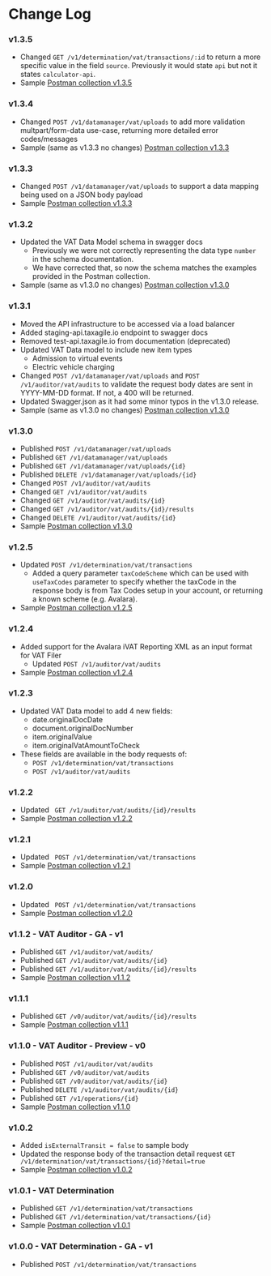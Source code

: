 # Change Log
### v1.3.5
* Changed ``` GET /v1/determination/vat/transactions/:id ``` to return a more specific value in the field `source`. Previously it would state `api` but not it states `calculator-api`.
* Sample [Postman collection v1.3.5](Tax%20Agile%20-%20sample%20collection%20-%20v1.3.5.postman_collection.json)


### v1.3.4
* Changed ``` POST /v1/datamanager/vat/uploads ``` to add more validation multpart/form-data use-case, returning more detailed error codes/messages
* Sample (same as v1.3.3 no changes) [Postman collection v1.3.3](Tax%20Agile%20-%20sample%20collection%20-%20v1.3.3.postman_collection.json)

### v1.3.3
* Changed ``` POST /v1/datamanager/vat/uploads ``` to support a data mapping being used on a JSON body payload
* Sample [Postman collection v1.3.3](Tax%20Agile%20-%20sample%20collection%20-%20v1.3.3.postman_collection.json)

### v1.3.2
* Updated the VAT Data Model schema in swagger docs
  * Previously we were not correctly representing the data type `number` in the schema documentation.
  * We have corrected that, so now the schema matches the examples provided in the Postman collection.
* Sample (same as v1.3.0 no changes) [Postman collection v1.3.0](Tax%20Agile%20-%20sample%20collection%20-%20v1.3.0.postman_collection.json)

### v1.3.1
* Moved the API infrastructure to be accessed via a load balancer
* Added staging-api.taxagile.io endpoint to swagger docs
* Removed test-api.taxagile.io from documentation (deprecated)
* Updated VAT Data model to include new item types
  * Admission to virtual events
  * Electric vehicle charging
* Changed ``` POST /v1/datamanager/vat/uploads ``` and ``` POST /v1/auditor/vat/audits ``` to validate the request body dates are sent in YYYY-MM-DD format. If not, a 400 will be returned.
* Updated Swagger.json as it had some minor typos in the v1.3.0 release.
* Sample (same as v1.3.0 no changes) [Postman collection v1.3.0](Tax%20Agile%20-%20sample%20collection%20-%20v1.3.0.postman_collection.json)

### v1.3.0
* Published ``` POST /v1/datamanager/vat/uploads ```
* Published ``` GET /v1/datamanager/vat/uploads ```
* Published ``` GET /v1/datamanager/vat/uploads/{id} ```
* Published ``` DELETE /v1/datamanager/vat/uploads/{id} ```
* Changed ``` POST /v1/auditor/vat/audits ```
* Changed ``` GET /v1/auditor/vat/audits ```
* Changed ``` GET /v1/auditor/vat/audits/{id} ```
* Changed ``` GET /v1/auditor/vat/audits/{id}/results ```
* Changed ``` DELETE /v1/auditor/vat/audits/{id} ```
* Sample [Postman collection v1.3.0](Tax%20Agile%20-%20sample%20collection%20-%20v1.3.0.postman_collection.json)

### v1.2.5
* Updated ``` POST /v1/determination/vat/transactions ``` 
  * Added a query parameter ``` taxCodeScheme ``` which can be used with ``` useTaxCodes ``` parameter to specify whether the taxCode in the response body is from Tax Codes setup in your account, or returning a known scheme (e.g. Avalara).
* Sample [Postman collection v1.2.5](Tax%20Agile%20-%20sample%20collection%20-%20v1.2.5.postman_collection.json)

### v1.2.4
* Added support for the Avalara iVAT Reporting XML as an input format for VAT Filer
  *  Updated ``` POST /v1/auditor/vat/audits ```
* Sample [Postman collection v1.2.4](Tax%20Agile%20-%20sample%20collection%20-%20v1.2.4.postman_collection.json)

### v1.2.3
* Updated VAT Data model to add 4 new fields:
  * date.originalDocDate
  * document.originalDocNumber
  * item.originalValue
  * item.originalVatAmountToCheck
* These fields are available in the body requests of: 
  * ``` POST /v1/determination/vat/transactions ```
  * ``` POST /v1/auditor/vat/audits ```

### v1.2.2
* Updated ``` GET /v1/auditor/vat/audits/{id}/results```
* Sample [Postman collection v1.2.2](Tax%20Agile%20-%20sample%20collection%20-%20v1.2.2.postman_collection.json)

### v1.2.1
* Updated ``` POST /v1/determination/vat/transactions```
* Sample [Postman collection v1.2.1](Tax%20Agile%20-%20sample%20collection%20-%20v1.2.1.postman_collection.json)

### v1.2.0
* Updated ``` POST /v1/determination/vat/transactions```
* Sample [Postman collection v1.2.0](Tax%20Agile%20-%20sample%20collection%20-%20v1.2.0.postman_collection.json)

### v1.1.2 - VAT Auditor - GA - v1
* Published ``` GET /v1/auditor/vat/audits/ ```
* Published ``` GET /v1/auditor/vat/audits/{id} ```
* Published ``` GET /v1/auditor/vat/audits/{id}/results ```
* Sample [Postman collection v1.1.2](Tax%20Agile%20-%20sample%20collection%20-%20v1.1.2.postman_collection.json)

### v1.1.1
* Published ``` GET /v0/auditor/vat/audits/{id}/results ```
* Sample [Postman collection v1.1.1](Tax%20Agile%20-%20sample%20collection%20-%20v1.1.1.postman_collection.json)

### v1.1.0 - VAT Auditor - Preview - v0
* Published ``` POST /v1/auditor/vat/audits ```
* Published ``` GET /v0/auditor/vat/audits ```
* Published ``` GET /v0/auditor/vat/audits/{id} ```
* Published ``` DELETE /v1/auditor/vat/audits/{id} ```
* Published ``` GET /v1/operations/{id} ```
* Sample [Postman collection v1.1.0](Tax%20Agile%20-%20sample%20collection%20-%20v1.1.0.postman_collection.json)

### v1.0.2
* Added ```isExternalTransit = false``` to sample body
* Updated the response body of the transaction detail request
```GET /v1/determination/vat/transactions/{id}?detail=true```
* Sample [Postman collection v1.0.2](Tax%20Agile%20-%20sample%20collection%20-%20v1.0.2.postman_collection.json)

### v1.0.1 - VAT Determination 
* Published ```GET /v1/determination/vat/transactions```
* Published ```GET /v1/determination/vat/transactions/{id}```
* Sample [Postman collection v1.0.1](Tax%20Agile%20-%20sample%20collection%20-%20v1.0.1.postman_collection.json)

### v1.0.0 - VAT Determination - GA - v1
* Published ```POST /v1/determination/vat/transactions```
